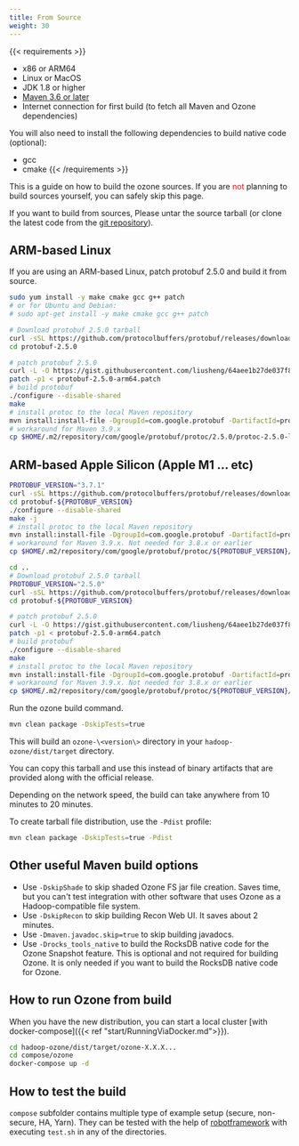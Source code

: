 ```yaml
---
title: From Source
weight: 30
---
```

<!---
  Licensed to the Apache Software Foundation (ASF) under one or more
  contributor license agreements.  See the NOTICE file distributed with
  this work for additional information regarding copyright ownership.
  The ASF licenses this file to You under the Apache License, Version 2.0
  (the "License"); you may not use this file except in compliance with
  the License.  You may obtain a copy of the License at

      http://www.apache.org/licenses/LICENSE-2.0

  Unless required by applicable law or agreed to in writing, software
  distributed under the License is distributed on an "AS IS" BASIS,
  WITHOUT WARRANTIES OR CONDITIONS OF ANY KIND, either express or implied.
  See the License for the specific language governing permissions and
  limitations under the License.
-->

{{< requirements >}}
* x86 or ARM64
* Linux or MacOS
* JDK 1.8 or higher
* [Maven 3.6 or later](https://maven.apache.org/download.cgi)
* Internet connection for first build (to fetch all Maven and Ozone dependencies)

You will also need to install the following dependencies to build native code (optional):
* gcc
* cmake
{{< /requirements >}}

<div class="alert alert-info" role="alert">

This is a guide on how to build the ozone sources.  If you are <font
color="red">not</font>
planning to build sources yourself, you can safely skip this page.

</div>

If you want to build from sources, Please untar the source tarball (or clone the latest code 
from the [git repository](https://github.com/apache/ozone)).

## ARM-based Linux
If you are using an ARM-based Linux, patch protobuf 2.5.0 and build it from source.

```bash
sudo yum install -y make cmake gcc g++ patch
# or for Ubuntu and Debian:
# sudo apt-get install -y make cmake gcc g++ patch

# Download protobuf 2.5.0 tarball
curl -sSL https://github.com/protocolbuffers/protobuf/releases/download/v2.5.0/protobuf-2.5.0.tar.gz | tar zx
cd protobuf-2.5.0

# patch protobuf 2.5.0
curl -L -O https://gist.githubusercontent.com/liusheng/64aee1b27de037f8b9ccf1873b82c413/raw/118c2fce733a9a62a03281753572a45b6efb8639/protobuf-2.5.0-arm64.patch
patch -p1 < protobuf-2.5.0-arm64.patch
# build protobuf
./configure --disable-shared
make
# install protoc to the local Maven repository
mvn install:install-file -DgroupId=com.google.protobuf -DartifactId=protoc -Dversion=2.5.0 -Dclassifier=linux-aarch_64 -Dpackaging=exe -Dfile=src/protoc
# workaround for Maven 3.9.x
cp $HOME/.m2/repository/com/google/protobuf/protoc/2.5.0/protoc-2.5.0-linux-aarch_64 $HOME/.m2/repository/com/google/protobuf/protoc/2.5.0/protoc-2.5.0-linux-aarch_64.exe
```

## ARM-based Apple Silicon (Apple M1 ... etc)

```bash
PROTOBUF_VERSION="3.7.1"
curl -sSL https://github.com/protocolbuffers/protobuf/releases/download/v${PROTOBUF_VERSION}/protobuf-all-${PROTOBUF_VERSION}.tar.gz | tar zx
cd protobuf-${PROTOBUF_VERSION}
./configure --disable-shared
make -j
# install protoc to the local Maven repository
mvn install:install-file -DgroupId=com.google.protobuf -DartifactId=protoc -Dversion=${PROTOBUF_VERSION} -Dclassifier=osx-aarch_64 -Dpackaging=exe -Dfile=src/protoc
# workaround for Maven 3.9.x. Not needed for 3.8.x or earlier
cp $HOME/.m2/repository/com/google/protobuf/protoc/${PROTOBUF_VERSION}/protoc-${PROTOBUF_VERSION}-osx-aarch_64 $HOME/.m2/repository/com/google/protobuf/protoc/${PROTOBUF_VERSION}/protoc-${PROTOBUF_VERSION}-osx-aarch_64.exe

cd ..
# Download protobuf 2.5.0 tarball
PROTOBUF_VERSION="2.5.0"
curl -sSL https://github.com/protocolbuffers/protobuf/releases/download/v${PROTOBUF_VERSION}/protobuf-${PROTOBUF_VERSION}.tar.gz | tar zx
cd protobuf-${PROTOBUF_VERSION}

# patch protobuf 2.5.0
curl -L -O https://gist.githubusercontent.com/liusheng/64aee1b27de037f8b9ccf1873b82c413/raw/118c2fce733a9a62a03281753572a45b6efb8639/protobuf-2.5.0-arm64.patch
patch -p1 < protobuf-2.5.0-arm64.patch
# build protobuf
./configure --disable-shared
make
# install protoc to the local Maven repository
mvn install:install-file -DgroupId=com.google.protobuf -DartifactId=protoc -Dversion=${PROTOBUF_VERSION} -Dclassifier=osx-aarch_64 -Dpackaging=exe -Dfile=src/protoc
# workaround for Maven 3.9.x. Not needed for 3.8.x or earlier
cp $HOME/.m2/repository/com/google/protobuf/protoc/${PROTOBUF_VERSION}/protoc-${PROTOBUF_VERSION}-osx-aarch_64 $HOME/.m2/repository/com/google/protobuf/protoc/${PROTOBUF_VERSION}/protoc-${PROTOBUF_VERSION}-osx-aarch_64.exe
```

Run the ozone build command.

```bash
mvn clean package -DskipTests=true
```
This will build an `ozone-\<version\>` directory in your `hadoop-ozone/dist/target` directory.

You can copy this tarball and use this instead of binary artifacts that are
provided along with the official release.

Depending on the network speed, the build can take anywhere from 10 minutes to 20 minutes.

To create tarball file distribution, use the `-Pdist` profile:

```bash
mvn clean package -DskipTests=true -Pdist
```

## Other useful Maven build options

* Use `-DskipShade` to skip shaded Ozone FS jar file creation. Saves time, but you can't test integration with other software that uses Ozone as a Hadoop-compatible file system.
* Use `-DskipRecon` to skip building Recon Web UI. It saves about 2 minutes.
* Use `-Dmaven.javadoc.skip=true` to skip building javadocs.
* Use `-Drocks_tools_native` to build the RocksDB native code for the Ozone Snapshot feature. This is optional and not required for building Ozone. It is only needed if you want to build the RocksDB native code for Ozone.


## How to run Ozone from build

When you have the new distribution, you can start a local cluster [with docker-compose]({{< ref "start/RunningViaDocker.md">}}).

```bash
cd hadoop-ozone/dist/target/ozone-X.X.X...
cd compose/ozone
docker-compose up -d
```

## How to test the build

`compose` subfolder contains multiple type of example setup (secure, non-secure, HA, Yarn). They can be tested with the help of [robotframework](http://robotframework.org/) with executing `test.sh` in any of the directories.
